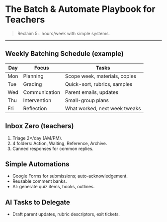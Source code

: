 ﻿# The Batch & Automate Playbook for Teachers

> Reclaim 5+ hours/week with simple systems.

---

## Weekly Batching Schedule (example)
| Day | Focus | Tasks |
|---|---|---|
| Mon | Planning | Scope week, materials, copies |
| Tue | Grading | Quick-sort, rubrics, samples |
| Wed | Communication | Parent emails, updates |
| Thu | Intervention | Small-group plans |
| Fri | Reflection | What worked, next week tweaks |

## Inbox Zero (teachers)
1. Triage 2×/day (AM/PM).
2. 4 folders: Action, Waiting, Reference, Archive.
3. Canned responses for common replies.

## Simple Automations
- Google Forms for submissions; auto-acknowledgement.
- Reusable comment banks.
- AI: generate quiz items, hooks, outlines.

## AI Tasks to Delegate
- Draft parent updates, rubric descriptors, exit tickets.
